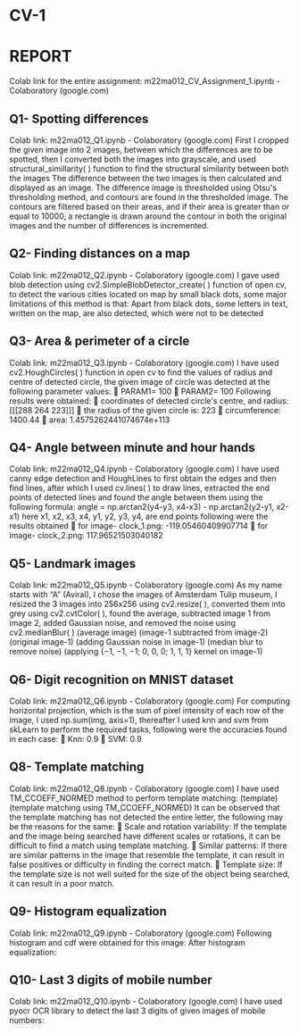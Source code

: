 # CV-1
# REPORT

Colab link for the entire assignment: m22ma012_CV_Assignment_1.ipynb - Colaboratory (google.com)
## Q1- Spotting differences
Colab link: m22ma012_Q1.ipynb - Colaboratory (google.com)
First I cropped the given image into 2 images, between which the differences are to be spotted, then I converted both the images into grayscale, and used structural_simillarity( ) function to find the structural similarity between both the images
The difference between the two images is then calculated and displayed as an image. The difference image is thresholded using Otsu's thresholding method, and contours are found in the thresholded image. The contours are filtered based on their areas, and if their area is greater than or equal to 10000, a rectangle is drawn around the contour in both the original images and the number of differences is incremented.
## Q2- Finding distances on a map
Colab link: m22ma012_Q2.ipynb - Colaboratory (google.com)
I gave used blob detection using cv2.SimpleBlobDetector_create( ) function of open cv, to detect the various cities located on map by small black dots, some major limitations of this method is that:
Apart from black dots, some letters in text, written on the map, are also detected, which were not to be detected
## Q3- Area & perimeter of a circle
Colab link: m22ma012_Q3.ipynb - Colaboratory (google.com)
I have used cv2.HoughCircles( ) function in open cv to find the values of radius and centre of detected circle, the given image of circle was detected at the following parameter values:
 PARAM1= 100
 PARAM2= 100
Following results were obtained:
 coordinates of detected circle's centre, and radius: [[[288 264 223]]]
 the radius of the given circle is: 223
 circumference: 1400.44
 area: 1.4575262441074674e+113
## Q4- Angle between minute and hour hands
Colab link: m22ma012_Q4.ipynb - Colaboratory (google.com)
I have used canny edge detection and HoughLines to first obtain the edges and then find lines, after which I used cv.lines( ) to draw lines, extracted the end points of detected lines and found the angle between them using the following formula:
angle = np.arctan2(y4-y3, x4-x3) - np.arctan2(y2-y1, x2-x1)
here x1, x2, x3, x4, y1, y2, y3, y4, are end points
following were the results obtained
 for image- clock_1.png: -119.05460409907714
 for image- clock_2.png: 117.96521503040182
## Q5- Landmark images
Colab link: m22ma012_Q5.ipynb - Colaboratory (google.com)
As my name starts with “A” (Aviral), I chose the images of Amsterdam Tulip museum, I resized the 3 images into 256x256 using cv2.resize( ), converted them into grey using cv2.cvtColor( ), found the average, subtracted image 1 from image 2, added Gaussian noise, and removed the noise using cv2.medianBlur( )
(average image) (image-1 subtracted from image-2)
(original image-1) (adding Gaussian noise in image-1) (median blur to remove noise)
(applying {−1, −1, −1; 0, 0, 0; 1, 1, 1} kernel on image-1)
## Q6- Digit recognition on MNIST dataset
Colab link: m22ma012_Q6.ipynb - Colaboratory (google.com)
For computing horizontal projection, which is the sum of pixel intensity of each row of the image, I used np.sum(img, axis=1), thereafter I used knn and svm from skLearn to perform the required tasks, following were the accuracies found in each case:
 Knn: 0.9
 SVM: 0.9
## Q8- Template matching
Colab link: m22ma012_Q8.ipynb - Colaboratory (google.com)
I have used TM_CCOEFF_NORMED method to perform template matching:
(template)
(template matching using TM_CCOEFF_NORMED)
It can be observed that the template matching has not detected the entire letter, the following may be the reasons for the same:
 Scale and rotation variability: If the template and the image being searched have different scales or rotations, it can be difficult to find a match using template matching.
 Similar patterns: If there are similar patterns in the image that resemble the template, it can result in false positives or difficulty in finding the correct match.
 Template size: If the template size is not well suited for the size of the object being searched, it can result in a poor match.
## Q9- Histogram equalization
Colab link: m22ma012_Q9.ipynb - Colaboratory (google.com)
Following histogram and cdf were obtained for this image:
After histogram equalization:
## Q10- Last 3 digits of mobile number
Colab link: m22ma012_Q10.ipynb - Colaboratory (google.com)
I have used pyocr OCR library to detect the last 3 digits of given images of mobile numbers:
